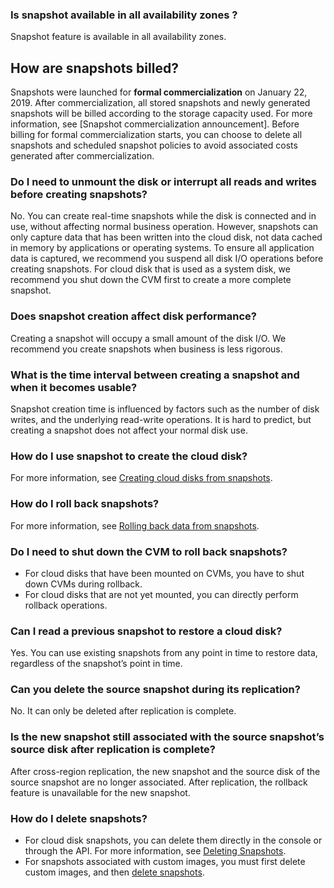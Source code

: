 
### Is snapshot available in all availability zones ?
Snapshot feature is available in all availability zones.

## How are snapshots billed?
Snapshots were launched for **formal commercialization** on January 22, 2019. After commercialization, all stored snapshots and newly generated snapshots will be billed according to the storage capacity used. For more information, see [Snapshot commercialization announcement].
Before billing for formal commercialization starts, you can choose to delete all snapshots and scheduled snapshot policies to avoid associated costs generated after commercialization.

### Do I need to unmount the disk or interrupt all reads and writes before creating snapshots?
No. You can create real-time snapshots while the disk is connected and in use, without affecting normal business operation. However, snapshots can only capture data that has been written into the cloud disk, not data cached in memory by applications or operating systems. To ensure all application data is captured, we recommend you suspend all disk I/O operations before creating snapshots. For cloud disk that is used as a system disk, we recommend you shut down the CVM first to create a more complete snapshot.

### Does snapshot creation affect disk performance?
Creating a snapshot will occupy a small amount of the disk I/O. We recommend you create snapshots when business is less rigorous.

### What is the time interval between creating a snapshot and when it becomes usable?
Snapshot creation time is influenced by factors such as the number of disk writes, and the underlying read-write operations. It is hard to predict, but creating a snapshot does not affect your normal disk use.

### How do I use snapshot to create the cloud disk?
For more information, see [Creating cloud disks from snapshots](https://intl.cloud.tencent.com/document/product/362/5757).

### How do I roll back snapshots?
For more information, see [Rolling back data from snapshots](https://intl.cloud.tencent.com/document/product/362/5756).

### Do I need to shut down the CVM to roll back snapshots?
- For cloud disks that have been mounted on CVMs, you have to shut down CVMs during rollback.
- For cloud disks that are not yet mounted, you can directly perform rollback operations.

### Can I read a previous snapshot to restore a cloud disk?
Yes. You can use existing snapshots from any point in time to restore data, regardless of the snapshot’s point in time.

### Can you delete the source snapshot during its replication?
No. It can only be deleted after replication is complete.

### Is the new snapshot still associated with the source snapshot’s source disk after replication is complete?
After cross-region replication, the new snapshot and the source disk of the source snapshot are no longer associated. After replication, the rollback feature is unavailable for the new snapshot.

### How do I delete snapshots?
- For cloud disk snapshots, you can delete them directly in the console or through the API. For more information, see [Deleting Snapshots](https://intl.cloud.tencent.com/document/product/362/5758).
- For snapshots associated with custom images, you must first delete custom images, and then [delete snapshots](https://intl.cloud.tencent.com/document/product/362/5758).
